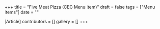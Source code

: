 +++
title = "Five Meat Pizza (CEC Menu Item)"
draft = false
tags = ["Menu Items"]
date = ""

[Article]
contributors = []
gallery = []
+++